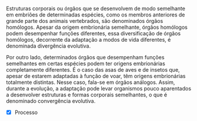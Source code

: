 Estruturas corporais ou órgãos que se desenvolvem de modo semelhante em embriões de determinadas espécies, como os membros anteriores de grande parte dos animais vertebrados, são denominados órgãos homólogos. Apesar da origem embrionária semelhante, órgãos homólogos podem desempenhar funções diferentes, essa diversificação de órgãos homólogos, decorrente da adaptação a modos de vida diferentes, é denominada divergência evolutiva.

Por outro lado, determinados órgãos que desempenham funções semelhantes em certas espécies podem ter origens embrionárias completamente diferentes. É o caso das asas de aves e de insetos que, apesar de estarem adaptadas à função de voar, têm origens embrionárias totalmente distintas. Nesse caso, fala-se em órgãos análogos. Assim, durante a evolução, a adaptação pode levar organismos pouco aparentados a desenvolver estruturas e formas corporais semelhantes, o que é denominado convergência evolutiva.

- [x] Processo 
